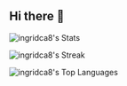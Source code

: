 ## Hi there 👋

<!--
**ingridca8/ingridca8** is a ✨ _special_ ✨ repository because its `README.md` (this file) appears on your GitHub profile.

Here are some ideas to get you started:

- 🔭 I’m currently working on ...
- 🌱 I’m currently learning ...
- 👯 I’m looking to collaborate on ...
- 🤔 I’m looking for help with ...
- 💬 Ask me about ...
- 📫 How to reach me: ...
- 😄 Pronouns: ...
- ⚡ Fun fact: ...
-->
![ingridca8's Stats](https://github-readme-stats.vercel.app/api?username=ingridca8&theme=tokyonight&show_icons=true&hide_border=false&count_private=true)

![ingridca8's Streak](https://github-readme-streak-stats.herokuapp.com/?user=ingridca8&theme=tokyonight&hide_border=false)

![ingridca8's Top Languages](https://github-readme-stats.vercel.app/api/top-langs/?username=ingridca8&theme=tokyonight&show_icons=true&hide_border=false&layout=compact)

